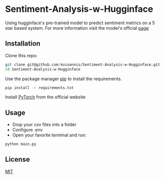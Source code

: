 # Sentiment-Analysis-w-Hugginface
Using hugginface's pre-trained model to predict sentiment metrics on a 5 star based system. For more information visit the model's official [page](https://huggingface.co/nlptown/bert-base-multilingual-uncased-sentiment)

## Installation
Clone this repo:
```sh
git clone git@github.com:koioannis/Sentiment-Analysis-w-Hugginface.git
cd Sentiment-Analysis-w-Hugginface
```
Use the package manager [pip](https://pip.pypa.io/en/stable/) to install the requirements.
```sh
pip install -r requirements.txt
```
Install [PyTorch](https://pytorch.org/get-started/locally/) from the official website

## Usage
* Drop your csv files into a folder
* Configure .env
* Open your favorite terminal and run:
```sh
python main.py
```
## License
[MIT](https://choosealicense.com/licenses/mit/)
